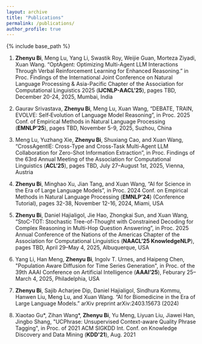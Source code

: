 ```yaml
---
layout: archive
title: "Publications"
permalink: /publications/
author_profile: true
---
```


{% include base_path %}
1. **Zhenyu Bi**, Meng Lu, Yang Li, Swastik Roy, Weijie Guan, Morteza Ziyadi, Xuan Wang. “OptAgent: Optimizing Multi-Agent LLM Interactions Through Verbal Reinforcement Learning for Enhanced Reasoning.” in Proc. Findings of the International Joint Conference on Natural Language Processing & Asia-Pacific Chapter of the Association for Computational Linguistics 2025 (**IJCNLP-AACL’25**), pages TBD, December 20-24, 2025, Mumbai, India

2. Gaurav Srivastava, **Zhenyu Bi**, Meng Lu, Xuan Wang, “DEBATE, TRAIN, EVOLVE: Self‑Evolution of Language Model Reasoning”, in Proc. 2025 Conf. of Empirical Methods in Natural Language Processing (**EMNLP’25**), pages TBD, November 5-9, 2025, Suzhou, China 

3. Meng Lu, Yuzhang Xie, **Zhenyu Bi**, Shuxiang Cao, and Xuan Wang, “CrossAgentIE: Cross-Type and Cross-Task Multi-Agent LLM Collaboration for Zero-Shot Information Extraction”, in Proc. Findings of the 63rd Annual Meeting of the Association for Computational Linguistics (**ACL’25**), pages TBD, July 27–August 1st, 2025, Vienna, Austria

4. **Zhenyu Bi**, Minghao Xu, Jian Tang, and Xuan Wang, “AI for Science in the Era of Large Language Models”, in Proc. 2024 Conf. on Empirical Methods in Natural Language Processing (**EMNLP’24**) (Conference Tutorial), pages 32-38, November 12-16, 2024, Miami, USA

5. **Zhenyu Bi**, Daniel Hajialigol, Jie Hao, Zhongkai Sun, and Xuan Wang, “StoC-TOT: Stochastic Tree-of-Thought with Constrained Decoding for Complex Reasoning in Multi-Hop Question Answering”, in Proc. 2025 Annual Conference of the Nations of the Americas Chapter of the Association for Computational Linguistics (**NAACL’25 KnowledgeNLP**), pages TBD, April 29–May 4, 2025, Albuquerque, USA

6. Yang Li, Han Meng, **Zhenyu Bi**, Ingolv T. Urnes, and Haipeng Chen, "Population Aware Diffusion for Time Series Generation", in Proc. of the 39th AAAI Conference on Artificial Intelligence (**AAAI’25**), Feburary 25–March 4, 2025, Philadelphia, USA

7. **Zhenyu Bi**, Sajib Acharjee Dip, Daniel Hajialigol, Sindhura Kommu, Hanwen Liu, Meng Lu, and Xuan Wang. “AI for Biomedicine in the Era of Large Language Models.” arXiv preprint arXiv:2403.15673 (2024)

8. Xiaotao Gu\*, Zihan Wang\*, **Zhenyu Bi**, Yu Meng, Liyuan Liu, Jiawei Han, Jingbo Shang, "UCPhrase: Unsupervised Context-aware Quality Phrase Tagging", in Proc. of 2021 ACM SIGKDD Int. Conf. on Knowledge Discovery and Data Mining (**KDD'21**), Aug. 2021
